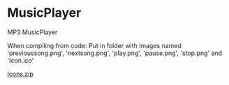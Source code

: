 # MusicPlayer
MP3 MusicPlayer

When compiling from code:
Put in folder with images named 'previoussong.png', 'nextsong.png', 'play.png', 'pause.png', 'stop.png' and 'Icon.ico'

[Icons.zip](https://github.com/TobiasUr/MusicPlayer/files/8546623/Icons.zip)

